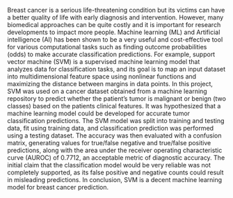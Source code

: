 Breast cancer is a serious life-threatening condition but its victims can have a better quality of life with early diagnosis and intervention. However, many biomedical approaches can be quite costly and it is important for research developments to impact more people. Machine learning (ML) and Artificial intelligence (AI) has been shown to be a very useful and cost-effective tool for various computational tasks such as finding outcome probabilities (odds) to make accurate classification predictions. For example, support vector machine (SVM) is a supervised machine learning model that analyzes data for classification tasks, and its goal is to map an input dataset into multidimensional feature space using nonlinear functions and maximizing the distance between margins in data points. In this project, SVM was used on a cancer dataset obtained from a machine learning repository to predict whether the patient’s tumor is malignant or benign (two classes) based on the patients clinical features. It was hypothesized that a machine learning model could be developed for accurate tumor classification predictions. The SVM model was split into training and testing data, fit using training data, and classification prediction was performed using a testing dataset. The accuracy was then evaluated with a confusion matrix, generating values for true/false negative and true/false positive predictions, along with the area under the receiver operating characteristic curve (AUROC) of 0.7712, an acceptable metric of diagnostic accuracy. The initial claim that the classification model would be very reliable was not completely supported, as its false positive and negative counts could result in misleading predictions. In conclusion, SVM is a decent machine learning model for breast cancer prediction.
